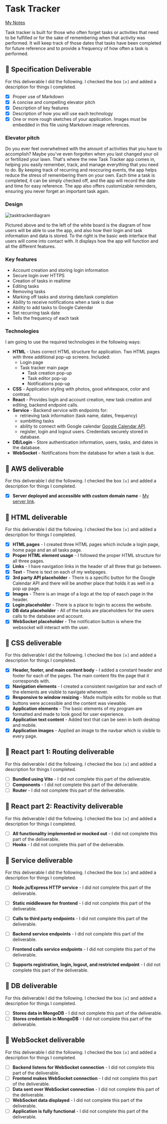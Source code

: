 # Task Tracker

[My Notes](notes.md)

Task tracker is built for those who often forget tasks or activities that need to be fulfilled or for the sake of remembering when that activity was performed. It will keep track of those dates that tasks have been completed for future reference and to provide a frequency of how often a task is performed.

## 🚀 Specification Deliverable

For this deliverable I did the following. I checked the box `[x]` and added a description for things I completed.

- [x] Proper use of Markdown
- [x] A concise and compelling elevator pitch
- [x] Description of key features
- [x] Description of how you will use each technology
- [x] One or more rough sketches of your application. Images must be embedded in this file using Markdown image references.

### Elevator pitch

Do you ever feel overwhelmed with the amount of activities that you have to accomplish? Maybe you've even forgotten when you last changed your oil or fertilized your lawn. That's where the new Task Tracker app comes in, helping you easily remember, track, and manage everything that you need to do. By keeping track of recurring and reoccuring events, the app helps reduce the stress of remembering them on your own. Each time a task is completed, it can be simply checked off, and the app will record the date and time for easy reference. The app also offers customizable reminders, ensuring you never forget an important task again.

### Design

![tasktrackerdiagram](https://github.com/user-attachments/assets/e954c184-6c8d-4cb8-bb70-f4e9e5786224)


Pictured above and to the left of the white board is the diagram of how users will be able to use the app, and also how their login and task information and data is stored. To the right is the basic web interface that users will come into contact with. It displays how the app will function and all the different features.

### Key features

- Account creation and storing login information
- Secure login over HTTPS
- Creation of tasks in realtime
- Editing tasks
- Removing tasks
- Marking off tasks and storing date/task completion
- Ability to receive notifications when a task is due
- Ability to add tasks to Google Calendar
- Set recurring task date
- Tells the frequency of each task

### Technologies

I am going to use the required technologies in the following ways:

- **HTML** - Uses correct HTML structure for application. Two HTML pages with three additional pop-up screens. Included:
    * Login page
    * Task tracker main page
        - Task creation pop-up
        - Task editor pop-up
        - Notifications pop-up
- **CSS** - Application styling with photos, good whitespace, color and contrast.
- **React** - Provides login and account creation, new task creation and editing, backend endpoint calls.
- **Service** - Backend service with endpoints for:
     * retrieving task information (task name, dates, frequency)
     * sumbitting tasks
     * ability to connect with Google calendar [Google Calendar API](https://developers.google.com/workspace/calendar/api/guides/overview).
     * register, login and logout users. Credentials securely stored in database.
- **DB/Login** - Store authentication information, users, tasks, and dates in the database.
- **WebSocket** - Notifications from the database for when a task is due.

## 🚀 AWS deliverable

For this deliverable I did the following. I checked the box `[x]` and added a description for things I completed.

- [x] **Server deployed and accessible with custom domain name** - [My server link](https://tasktrackerapp.click).

## 🚀 HTML deliverable

For this deliverable I did the following. I checked the box `[x]` and added a description for things I completed.

- [x] **HTML pages** - I created three HTML pages which include a login page, home page and an all tasks page.
- [x] **Proper HTML element usage** - I followed the proper HTML structure for all three pages.
- [x] **Links** - I have navigation links in the header of all three that go between.
- [x] **Text** - There is text on each of my webpages.
- [x] **3rd party API placeholder** - There is a specific button for the Google Calendar API and there will be another place that holds it as well in a pop up page.
- [x] **Images** - There is an image of a logo at the top of easch page in the header.
- [x] **Login placeholder** - There is a place to login to access the website.
- [x] **DB data placeholder** - All of the tasks are placeholders for the users calls to the database and account.
- [x] **WebSocket placeholder** - The notification button is where the websocket will interact with the user.

## 🚀 CSS deliverable

For this deliverable I did the following. I checked the box `[x]` and added a description for things I completed.

- [x] **Header, footer, and main content body** - I added a constant header and footer for each of the pages. The main content fits the page that it corresponds with.
- [x] **Navigation elements** - I created a consistent navigation bar and each of the elements are visible to navigate whenever.
- [x] **Responsive to window resizing** - Made multiple edits for mobile so that buttons were accessible and the content was viewable.
- [x] **Application elements** - The basic elements of my program are formatted and made to look good for user experience.
- [x] **Application text content** - Added text that can be seen in both desktop and mobile.
- [x] **Application images** - Applied an image to the navbar which is visible to every page.

## 🚀 React part 1: Routing deliverable

For this deliverable I did the following. I checked the box `[x]` and added a description for things I completed.

- [ ] **Bundled using Vite** - I did not complete this part of the deliverable.
- [ ] **Components** - I did not complete this part of the deliverable.
- [ ] **Router** - I did not complete this part of the deliverable.

## 🚀 React part 2: Reactivity deliverable

For this deliverable I did the following. I checked the box `[x]` and added a description for things I completed.

- [ ] **All functionality implemented or mocked out** - I did not complete this part of the deliverable.
- [ ] **Hooks** - I did not complete this part of the deliverable.

## 🚀 Service deliverable

For this deliverable I did the following. I checked the box `[x]` and added a description for things I completed.

- [ ] **Node.js/Express HTTP service** - I did not complete this part of the deliverable.
- [ ] **Static middleware for frontend** - I did not complete this part of the deliverable.
- [ ] **Calls to third party endpoints** - I did not complete this part of the deliverable.
- [ ] **Backend service endpoints** - I did not complete this part of the deliverable.
- [ ] **Frontend calls service endpoints** - I did not complete this part of the deliverable.
- [ ] **Supports registration, login, logout, and restricted endpoint** - I did not complete this part of the deliverable.


## 🚀 DB deliverable

For this deliverable I did the following. I checked the box `[x]` and added a description for things I completed.

- [ ] **Stores data in MongoDB** - I did not complete this part of the deliverable.
- [ ] **Stores credentials in MongoDB** - I did not complete this part of the deliverable.

## 🚀 WebSocket deliverable

For this deliverable I did the following. I checked the box `[x]` and added a description for things I completed.

- [ ] **Backend listens for WebSocket connection** - I did not complete this part of the deliverable.
- [ ] **Frontend makes WebSocket connection** - I did not complete this part of the deliverable.
- [ ] **Data sent over WebSocket connection** - I did not complete this part of the deliverable.
- [ ] **WebSocket data displayed** - I did not complete this part of the deliverable.
- [ ] **Application is fully functional** - I did not complete this part of the deliverable.

